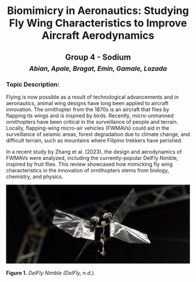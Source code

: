 # <div align="center"> Biomimicry in Aeronautics: Studying Fly Wing Characteristics to Improve Aircraft Aerodynamics

## <div align="center"> Group 4 - Sodium <br> <sub>*Abian, Apale, Bragat, Emin, Gamale, Lozada*</sub>

### Topic Description:
  
  Flying is now possible as a result of technological advancements and in aeronautics, animal wing designs have long been applied to aircraft innovation. The ornithopter from the 1870s is an aircraft that flies by flapping its wings and is inspired by birds. Recently, micro-unmanned ornithopters have been critical in the surveillance of people and terrain. Locally, flapping-wing micro-air vehicles (FWMAVs) could aid in the surveillance of seismic areas, forest degradation due to climate change, and difficult terrain, such as mountains where Filipino trekkers have perished. <br>
  
  In a recent study by Zhang et al. (2023), the design and aerodynamics of FWMAVs were analyzed, including the currently-popular DelFly Nimble, inspired by fruit flies. This review showcased how mimicking fly wing characteristics in the innovation of ornithopters stems from biology, chemistry, and physics.

![The DelFly Nimble in hover.](images/delflynimble.jpg)

**Figure 1.** _DelFly Nimble (DelFly, n.d.)._
